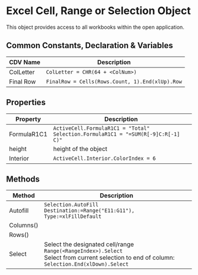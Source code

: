 # Excel Cell, Range or Selection Object

This object provides access to all workbooks within the open application. 

## Common Constants, Declaration & Variables
| CDV Name | Description | 
| --- | --- |
| ColLetter | `ColLetter = CHR(64 + <ColNum>)` |
| Final Row | `FinalRow = Cells(Rows.Count, 1).End(xlUp).Row` |

## Properties
| Property | Description |
| ---- | ---- | 
| FormulaR1C1 | `ActiveCell.FormulaR1C1 = "Total"` <br> `Selection.FormulaR1C1 = "=SUM(R[-9]C:R[-1] C)"` | 
| height | height of the object | 
| Interior | `ActiveCell.Interior.ColorIndex = 6` |

## Methods
| Method | Description |
| ---- | ---- |
| Autofill | `Selection.AutoFill Destination:=Range("E11:G11"), Type:=xlFillDefault` |
| Columns() | |
| Rows() | | 
| Select | Select the designated cell/range <br> `Range(<RangeIndex>).Select` <BR> Select from current selection to end of column: <br> `Selection.End(xlDown).Select` |

  
